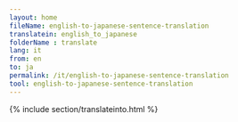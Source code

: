 ```yaml
---
layout: home
fileName: english-to-japanese-sentence-translation
translatein: english_to_japanese
folderName : translate
lang: it
from: en
to: ja
permalink: /it/english-to-japanese-sentence-translation
tool: english-to-japanese-sentence-translation
---
```

{% include section/translateinto.html %}
